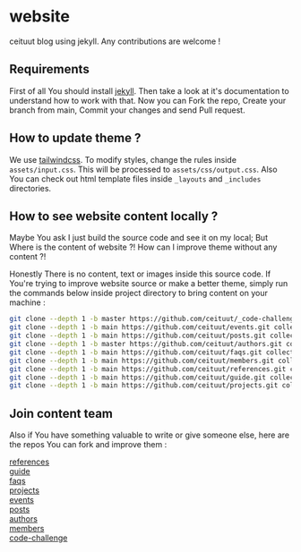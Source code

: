# website
ceituut blog using jekyll. Any contributions are welcome !

## Requirements

First of all You should install [jekyll][]. Then take a look at it's documentation to understand how to work with that.
Now you can Fork the repo, Create your branch from main, Commit your changes and send Pull request.

## How to update theme ?

We use [tailwindcss][]. To modify styles, 
change the rules inside `assets/input.css`. This will be processed to `assets/css/output.css`. Also You can check out html template files inside `_layouts` and `_includes` directories.

## How to see website content locally ?

Maybe You ask I just build the source code and see it on my local; But Where is the content of website ?! How can I improve theme without any content ?!  

Honestly There is no content, text or images inside this source code. If You're trying to improve website source or make a better theme, simply run the commands below inside project directory to bring content on your machine :  

```bash
git clone --depth 1 -b master https://github.com/ceituut/_code-challenge.git collections/_code-challenge
git clone --depth 1 -b main https://github.com/ceituut/events.git collections/_events
git clone --depth 1 -b main https://github.com/ceituut/posts.git collections/_posts
git clone --depth 1 -b master https://github.com/ceituut/authors.git collections/_authors
git clone --depth 1 -b main https://github.com/ceituut/faqs.git collections/_faqs
git clone --depth 1 -b main https://github.com/ceituut/members.git collections/_members
git clone --depth 1 -b main https://github.com/ceituut/references.git collections/references
git clone --depth 1 -b main https://github.com/ceituut/guide.git collections/guide
git clone --depth 1 -b main https://github.com/ceituut/projects.git collections/projects
```  

## Join content team

Also if You have something valuable to write or give someone else, here are the repos You can fork and improve them :  

[references][]  
[guide][]  
[faqs][]  
[projects][]  
[events][]  
[posts][]  
[authors][]  
[members][]  
[code-challenge][]  

[jekyll]: https://jekyllrb.com/docs/installation/  
[tailwindcss]: https://tailwindcss.com/  

[references]: https://github.com/ceituut/references  
[guide]: https://github.com/ceituut/guide  
[faqs]: https://github.com/ceituut/faqs  
[projects]: https://github.com/ceituut/projects  
[events]: https://github.com/ceituut/events  
[posts]: https://github.com/ceituut/posts  
[authors]: https://github.com/ceituut/authors  
[members]: https://github.com/ceituut/members  
[code-challenge]: https://github.com/ceituut/code-challenge  
